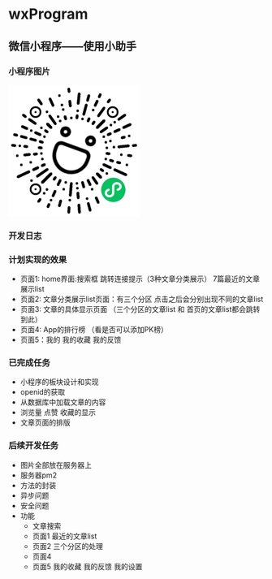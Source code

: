 # wxProgram
微信小程序——使用小助手
---
### 小程序图片
![小程序二维码](./image/xcx.jpg)
### 开发日志
### 计划实现的效果
* 页面1: home界面:搜索框 跳转连接提示（3种文章分类展示） 7篇最近的文章展示list
* 页面2: 文章分类展示list页面：有三个分区 点击之后会分别出现不同的文章list
* 页面3: 文章的具体显示页面  （三个分区的文章list 和 首页的文章list都会跳转到此）
* 页面4: App的排行榜 （看是否可以添加PK榜） 
* 页面5：我的 我的收藏 我的反馈 
### 已完成任务
* 小程序的板块设计和实现
* openid的获取
* 从数据库中加载文章的内容
* 浏览量 点赞 收藏的显示
* 文章页面的排版
### 后续开发任务
* 图片全部放在服务器上
* 服务器pm2
* 方法的封装
* 异步问题
* 安全问题
* 功能
  + 文章搜索 
  + 页面1 最近的文章list 
  + 页面2 三个分区的处理
  + 页面4 
  + 页面5 我的收藏 我的反馈 我的设置
 

